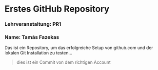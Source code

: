 # Erstes GitHub Repository

### Lehrveranstaltung: PR1

### Name: Tamás Fazekas

Das ist ein Repository, um das erfolgreiche Setup von github.com und der lokalen Git Installation zu
testen...


>dies ist ein Commit von dem richtigen Account